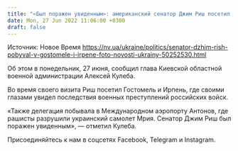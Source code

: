 ```yaml
---
title: "«Был поражен увиденным»: американский сенатор Джим Риш посетил Гостомель и Ирпень — Кулеба"
date: Mon, 27 Jun 2022 11:06:00 +0300
draft: false
---
```

Источник: Новое Время https://nv.ua/ukraine/politics/senator-dzhim-rish-pobyval-v-gostomele-i-irpene-foto-novosti-ukrainy-50252530.html


 Об этом в понедельник, 27 июня, сообщил глава Киевской областной военной администрации Алексей Кулеба.

Во время своего визита Риш посетил Гостомель и Ирпень, где своими глазами увидел последствия военных преступлений российских войск.

«Также делегация побывала в Международном аэропорту Антонов, где рашисты разрушили украинский самолет Мрия. Сенатор Джим Риш был поражен увиденным», — отметил Кулеба.

Присоединяйтесь к нам в соцсетях Facebook, Telegram и Instagram.
